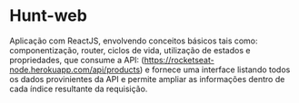 # Hunt-web
Aplicação com ReactJS, envolvendo conceitos básicos tais como: componentização, router, ciclos de vida, utilização de estados e propriedades, que consume a API: (https://rocketseat-node.herokuapp.com/api/products) e fornece uma interface listando todos os dados provinientes da API e permite ampliar as informações dentro de cada índice resultante da requisição.
